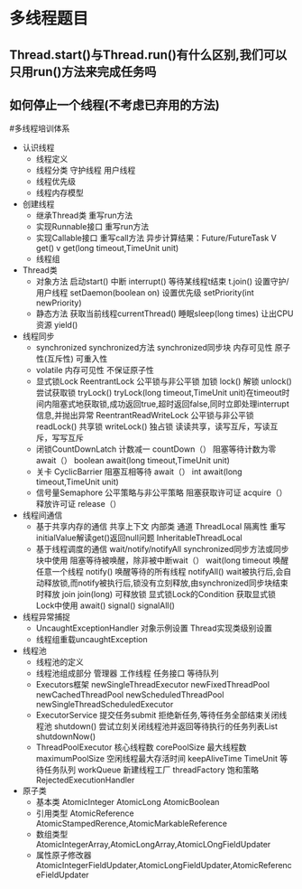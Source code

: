 # 多线程题目
## Thread.start()与Thread.run()有什么区别,我们可以只用run()方法来完成任务吗
## 如何停止一个线程(不考虑已弃用的方法)


#多线程培训体系
- 认识线程
    + 线程定义
    + 线程分类
      守护线程
      用户线程
    + 线程优先级
    + 线程内存模型
- 创建线程
    + 继承Thread类 重写run方法
    + 实现Runnable接口 重写run方法
    + 实现Callable接口 重写call方法
      异步计算结果：Future/FutureTask
      V get()
      v get(long timeout,TimeUnit unit)
    + 线程组
- Thread类
    + 对象方法
      启动start()
      中断 interrupt()
      等待某线程t结束 t.join()
      设置守护/用户线程 setDaemon(boolean on)
      设置优先级 setPriority(int newPriority)
    + 静态方法
      获取当前线程currentThread()
      睡眠sleep(long times)
      让出CPU资源 yield()
- 线程同步
    + synchronized
        synchronized方法
        synchronized同步块
        内存可见性
        原子性(互斥性)
        可重入性
    + volatile
        内存可见性
        不保证原子性
    + 显式锁Lock
        ReentrantLock
          公平锁与非公平锁
          加锁 lock()
          解锁 unlock()
          尝试获取锁 tryLock()
          tryLock(long timeout,TimeUnit unit)在timeout时间内阻塞式地获取锁,成功返回true,超时返回false,同时立即处理interrupt信息,并抛出异常
        ReentrantReadWriteLock
          公平锁与非公平锁
          readLock() 共享锁
          writeLock() 独占锁
          读读共享，读写互斥，写读互斥，写写互斥
    + 闭锁CountDownLatch
        计数减一 countDown（）
        阻塞等待计数为零 await（）
        boolean await(long timeout,TimeUnit unit)
    + 关卡 CyclicBarrier
        阻塞互相等待 await（）
        int await(long timeout,TimeUnit unit)
    + 信号量Semaphore
        公平策略与非公平策略
        阻塞获取许可证 acquire（）
        释放许可证 release（）
- 线程间通信
    + 基于共享内存的通信
        共享上下文
        内部类
        通道
        ThreadLocal
          隔离性
          重写initialValue解读get()返回null问题
          InheritableThreadLocal
    + 基于线程调度的通信
        wait/notify/notifyAll
          synchronized同步方法或同步块中使用
          阻塞等待被唤醒，除非被中断wait（）
          wait(long timeout
          唤醒任意一个线程 notify()
          唤醒等待的所有线程 notifyAll()
          wait被执行后,会自动释放锁,而notify被执行后,锁没有立刻释放,由synchronized同步块结束时释放
        join
          join(long) 可释放锁
        显式锁Lock的Condition
          获取显式锁Lock中使用
          await()
          signal()
          signalAll()
- 线程异常捕捉
    + UncaughtExceptionHandler
        对象示例设置
        Thread实现类级别设置
    + 线程组重载uncaughtException
- 线程池
    + 线程池的定义
    + 线程池组成部分
        管理器
        工作线程
        任务接口
        等待队列
    + Executors框架
        newSingleThreadExecutor
        newFixedThreadPool
        newCachedThreadPool
        newScheduledThreadPool
        newSingleThreadScheduledExecutor
    + ExecutorService
        提交任务submit
        拒绝新任务,等待任务全部结束关闭线程池 shutdown()
        尝试立刻关闭线程池并返回等待执行的任务列表List<Runnable> shutdownNow()
    + ThreadPoolExecutor
        核心线程数 corePoolSize
        最大线程数 maximumPoolSize
        空闲线程最大存活时间 keepAliveTime
        TimeUnit
        等待任务队列 workQueue
        新建线程工厂 threadFactory
        饱和策略 RejectedExecutionHandler
- 原子类
    + 基本类
        AtomicInteger
        AtomicLong
        AtomicBoolean
    + 引用类型
        AtomicReference
        AtomicStampedRerence,AtomicMarkableReference
    + 数组类型
        AtomicIntegerArray,AtomicLongArray,AtomicLOngFieldUpdater
    + 属性原子修改器
        AtomicIntegerFieldUpdater,AtomicLongFieldUpdater,AtomicReferenceFieldUpdater
